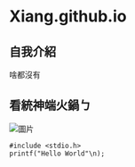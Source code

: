 # Xiang.github.io
## 自我介紹
啥都沒有
## 看統神端火鍋ㄅ
![圖片](https://img.ltn.com.tw/Upload/news/600/2021/02/25/phpkPy0Fq.jpg)
```
#include <stdio.h>
printf("Hello World"\n);
